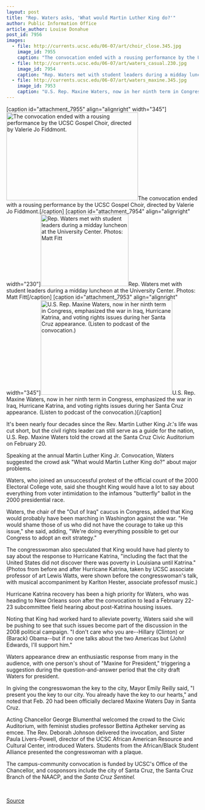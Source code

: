 ```yaml
---
layout: post
title: "Rep. Waters asks, 'What would Martin Luther King do?'"
author: Public Information Office
article_author: Louise Donahue
post_id: 7956
images:
  - file: http://currents.ucsc.edu/06-07/art/choir_close.345.jpg
    image_id: 7955
    caption: "The convocation ended with a rousing performance by the UCSC Gospel Choir, directed by Valerie Jo Fiddmont."
  - file: http://currents.ucsc.edu/06-07/art/waters_casual.230.jpg
    image_id: 7954
    caption: "Rep. Waters met with student leaders during a midday luncheon at the University Center. Photos: Matt Fitt"
  - file: http://currents.ucsc.edu/06-07/art/waters_maxine.345.jpg
    image_id: 7953
    caption: "U.S. Rep. Maxine Waters, now in her ninth term in Congress, emphasized the war in Iraq, Hurricane Katrina, and voting rights issues during her Santa Cruz appearance. (Listen to podcast of the convocation.)"
---
```


[caption id="attachment_7955" align="alignright" width="345"]<a href="http://dev-ucsc-news.pantheonsite.io/wp-content/uploads/2007/02/choir_close.345.jpg"><img class="size-full wp-image-7955" src="http://dev-ucsc-news.pantheonsite.io/wp-content/uploads/2007/02/choir_close.345.jpg" alt="The convocation ended with a rousing performance by the UCSC Gospel Choir, directed by Valerie Jo Fiddmont." width="345" height="230" /></a>The convocation ended with a rousing performance by the UCSC Gospel Choir, directed by Valerie Jo Fiddmont.[/caption]
[caption id="attachment_7954" align="alignright" width="230"]<a href="http://dev-ucsc-news.pantheonsite.io/wp-content/uploads/2007/02/waters_casual.230.jpg"><img class="size-full wp-image-7954" src="http://dev-ucsc-news.pantheonsite.io/wp-content/uploads/2007/02/waters_casual.230.jpg" alt="Rep. Waters met with student leaders during a midday luncheon at the University Center. Photos: Matt Fitt" width="230" height="187" /></a>Rep. Waters met with student leaders during a midday luncheon at the University Center. Photos: Matt Fitt[/caption]
[caption id="attachment_7953" align="alignright" width="345"]<a href="http://dev-ucsc-news.pantheonsite.io/wp-content/uploads/2007/02/waters_maxine.345.jpg"><img class="size-full wp-image-7953" src="http://dev-ucsc-news.pantheonsite.io/wp-content/uploads/2007/02/waters_maxine.345.jpg" alt="U.S. Rep. Maxine Waters, now in her ninth term in Congress, emphasized the war in Iraq, Hurricane Katrina, and voting rights issues during her Santa Cruz appearance. (Listen to podcast of the convocation.)" width="345" height="247" /></a>U.S. Rep. Maxine Waters, now in her ninth term in Congress, emphasized the war in Iraq, Hurricane Katrina, and voting rights issues during her Santa Cruz appearance. (Listen to podcast of the convocation.)[/caption]
<a name="content" id="content"></a>
<p>
  It's been nearly four decades since the Rev. Martin Luther King Jr.'s life was cut short, but the civil rights leader can still serve as a guide for the nation, U.S. Rep. Maxine Waters told the crowd at the Santa Cruz Civic Auditorium on February 20.
</p>
<p>
  Speaking at the annual Martin Luther King Jr. Convocation, Waters suggested the crowd ask "What would Martin Luther King do?" about major problems.
</p>
<p>
  Waters, who joined an unsuccessful protest of the official count of the 2000 Electoral College vote, said she thought King would have a lot to say about everything from voter intimidation to the infamous "butterfly" ballot in the 2000 presidential race.
</p>
<p>
  Waters, the chair of the "Out of Iraq" caucus in Congress, added that King would probably have been marching in Washington against the war. "He would shame those of us who did not have the courage to take up this issue," she said, adding, "We're doing everything possible to get our Congress to adopt an exit strategy."
</p>
<p>
  The congresswoman also speculated that King would have had plenty to say about the response to Hurricane Katrina, "including the fact that the United States did not discover there was poverty in Louisiana until Katrina." (Photos from before and after Hurricane Katrina, taken by UCSC associate professor of art Lewis Watts, were shown before the congresswoman's talk, with musical accompaniment by Karlton Hester, associate professof music.)
</p>
<p>
  Hurricane Katrina recovery has been a high priority for Waters, who was heading to New Orleans soon after the convocation to lead a February 22-23 subcommittee field hearing about post-Katrina housing issues.
</p>
<p>
  Noting that King had worked hard to alleviate poverty, Waters said she will be pushing to see that such issues become part of the discussion in the 2008 political campaign. "I don't care who you are--Hillary (Clinton) or (Barack) Obama--but if no one talks about the two Americas but (John) Edwards, I'll support him."
</p>
<p>
  Waters appearance drew an enthusiastic response from many in the audience, with one person's shout of "Maxine for President," triggering a suggestion during the question-and-answer period that the city draft Waters for president.
</p>
<p>
  In giving the congresswoman the key to the city, Mayor Emily Reilly said, "I present you the key to our city. You already have the key to our hearts," and noted that Feb. 20 had been officially declared Maxine Waters Day in Santa Cruz.
</p>
<p>
  Acting Chancellor George Blumenthal welcomed the crowd to the Civic Auditorium, with feminist studies professor Bettina Aptheker serving as emcee. The Rev. Deborah Johnson delivered the invocation, and Sister Paula Livers-Powell, director of the UCSC African American Resource and Cultural Center, introduced Waters. Students from the African/Black Student Alliance presented the congresswoman with a plaque.
</p>
<p>
  The campus-community convocation is funded by UCSC's Office of the Chancellor, and cosponsors include the city of Santa Cruz, the Santa Cruz Branch of the NAACP, and the <i>Santa Cruz Sentinel.</i>
</p>
<p>
  <br>
</p>
<p><a href="http://www1.ucsc.edu/currents/06-07/02-26/waters.asp" title="Permalink to waters">Source</a></p>
